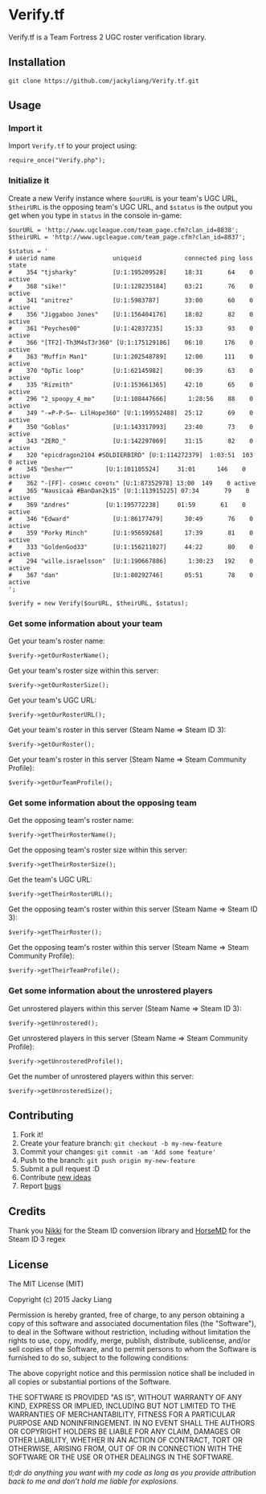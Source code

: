 # Verify.tf

Verify.tf is a Team Fortress 2 UGC roster verification library. 

## Installation

    git clone https://github.com/jackyliang/Verify.tf.git

## Usage

### Import it

Import `Verify.tf` to your project using:
    
    require_once("Verify.php");
    
### Initialize it 
    
Create a new Verify instance where `$ourURL` is your team's UGC URL, `$theirURL`
is the opposing team's UGC URL, and `$status` is the output you get when you type
in `status` in the console in-game:

    $ourURL = 'http://www.ugcleague.com/team_page.cfm?clan_id=8838';
    $theirURL = 'http://www.ugcleague.com/team_page.cfm?clan_id=8837';
    
    $status = '
    # userid name                uniqueid            connected ping loss state
    #    354 "tjsharky"          [U:1:195209528]     18:31       64    0 active
    #    368 "sike!"             [U:1:128235184]     03:21       76    0 active
    #    341 "anitrez"           [U:1:5983787]       33:00       60    0 active
    #    356 "Jiggaboo Jones"    [U:1:156404176]     18:02       82    0 active
    #    361 "Peyches00"         [U:1:42837235]      15:33       93    0 active
    #    366 "[TF2]-Th3M4sT3r360" [U:1:175129186]    06:10      176    0 active
    #    363 "Muffin Man1"       [U:1:202548789]     12:00      111    0 active
    #    370 "OpTic loop"        [U:1:62145982]      00:39       63    0 active
    #    335 "Rizmith"           [U:1:153661365]     42:10       65    0 active
    #    296 "2_spoopy_4_me"     [U:1:108447666]      1:28:56    88    0 active
    #    349 "-=P-P-S=- LilHope360" [U:1:199552488]  25:12       69    0 active
    #    350 "Goblos"            [U:1:143317093]     23:40       73    0 active
    #    343 "ZERO_"             [U:1:142297069]     31:15       82    0 active
    #    320 "epicdragon2104 #SOLDIERBIRD" [U:1:114272379]  1:03:51  103    0 active
    #    345 "Desher™"         [U:1:101105524]     31:01      146    0 active
    #    362 "-[FF]- cοѕмιc cοʏοтᴇ" [U:1:87352978] 13:00  149    0 active
    #    365 "Nausicaä #BanDan2k15" [U:1:113915225] 07:34       79    0 active
    #    369 "∆ndres"          [U:1:195772238]     01:59       61    0 active
    #    346 "Edward"            [U:1:86177479]      30:49       76    0 active
    #    359 "Porky Minch"       [U:1:95659268]      17:39       81    0 active
    #    333 "GoldenGod33"       [U:1:156211027]     44:22       80    0 active
    #    294 "wille.israelsson"  [U:1:190667886]      1:30:23   192    0 active
    #    367 "dan"               [U:1:80292746]      05:51       78    0 active
    ';

    $verify = new Verify($ourURL, $theirURL, $status);
    
### Get some information about your team 
    
Get your team's roster name:

    $verify->getOurRosterName();
    
Get your team's roster size within this server:

    $verify->getOurRosterSize();
    
Get your team's UGC URL:
 
    $verify->getOurRosterURL();
    
Get your team's roster in this server (Steam Name => Steam ID 3):

    $verify->getOurRoster();
     
Get your team's roster in this server (Steam Name => Steam Community Profile):

    $verify->getOurTeamProfile();
    
### Get some information about the opposing team 
    
Get the opposing team's roster name:

    $verify->getTheirRosterName();
    
Get the opposing team's roster size within this server:

    $verify->getTheirRosterSize();
    
Get the team's UGC URL:
 
    $verify->getTheirRosterURL();
    
Get the opposing team's roster within this server (Steam Name => Steam ID 3):

    $verify->getTheirRoster();
    
Get the opposing team's roster within this server (Steam Name => Steam Community Profile):

    $verify->getTheirTeamProfile();
    
### Get some information about the unrostered players  
    
Get unrostered players within this server (Steam Name => Steam ID 3):

    $verify->getUnrostered();
    
Get unrostered players in this server (Steam Name => Steam Community Profile):

    $verify->getUnrosteredProfile(); 
    
Get the number of unrostered players within this server:

    $verify->getUnrosteredSize(); 
    

## Contributing

1. Fork it!
2. Create your feature branch: `git checkout -b my-new-feature`
3. Commit your changes: `git commit -am 'Add some feature'`
4. Push to the branch: `git push origin my-new-feature`
5. Submit a pull request :D
6. Contribute [new ideas](https://github.com/jackyliang/Verify.tf/issues/new)
7. Report [bugs](https://github.com/jackyliang/Verify.tf/issues/new)

## Credits

Thank you [Nikki](https://github.com/nikkiii/s) for the Steam ID conversion library
and [HorseMD](https://github.com/HorseMD/) for the Steam ID 3 regex

## License

The MIT License (MIT)

Copyright (c) 2015 Jacky Liang

Permission is hereby granted, free of charge, to any person obtaining a copy
of this software and associated documentation files (the "Software"), to deal
in the Software without restriction, including without limitation the rights
to use, copy, modify, merge, publish, distribute, sublicense, and/or sell
copies of the Software, and to permit persons to whom the Software is
furnished to do so, subject to the following conditions:

The above copyright notice and this permission notice shall be included in all
copies or substantial portions of the Software.

THE SOFTWARE IS PROVIDED "AS IS", WITHOUT WARRANTY OF ANY KIND, EXPRESS OR
IMPLIED, INCLUDING BUT NOT LIMITED TO THE WARRANTIES OF MERCHANTABILITY,
FITNESS FOR A PARTICULAR PURPOSE AND NONINFRINGEMENT. IN NO EVENT SHALL THE
AUTHORS OR COPYRIGHT HOLDERS BE LIABLE FOR ANY CLAIM, DAMAGES OR OTHER
LIABILITY, WHETHER IN AN ACTION OF CONTRACT, TORT OR OTHERWISE, ARISING FROM,
OUT OF OR IN CONNECTION WITH THE SOFTWARE OR THE USE OR OTHER DEALINGS IN THE
SOFTWARE.

*tl;dr do anything you want with my code as long as you provide attribution 
back to me and don’t hold me liable for explosions.*
